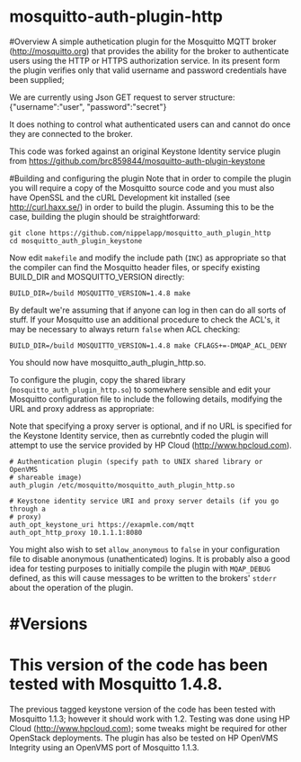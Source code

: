 mosquitto-auth-plugin-http
==============================

#Overview
A simple authetication plugin for the Mosquitto MQTT broker (http://mosquitto.org) that
provides the ability for the broker to authenticate users using the HTTP or
HTTPS authorization service. In its present form the plugin verifies
only that valid username and password credentials have been supplied; 

We are currently using Json GET request to server structure:
     {"username":"user", "password":"secret"}

It does nothing to control what authenticated users can and cannot do once they are
connected to the broker.

This code was forked against an original Keystone Identity service plugin from
https://github.com/brc859844/mosquitto-auth-plugin-keystone 

#Building and configuring the plugin 
Note that in order to compile the plugin
you will require a copy of the Mosquitto source code and you must also have
OpenSSL and the cURL Development kit installed (see http://curl.haxx.se/) in
order to build the plugin. Assuming this to be the case, building the plugin
should be straightforward:

    git clone https://github.com/nippelapp/mosquitto_auth_plugin_http
    cd mosquitto_auth_plugin_keystone

Now edit `makefile` and modify the include path (`INC`) as appropriate so that
the compiler can find the Mosquitto header files, or specify existing BUILD_DIR
and MOSQUITTO_VERSION directly:

    BUILD_DIR=/build MOSQUITTO_VERSION=1.4.8 make

By default we're assuming that if anyone can log in then can do all sorts of stuff.
If your Mosquitto use an additional procedure to check the ACL's, 
it may be necessary to always return `false` when ACL checking:

    BUILD_DIR=/build MOSQUITTO_VERSION=1.4.8 make CFLAGS+=-DMQAP_ACL_DENY

You should now have mosquitto_auth_plugin_http.so.

To configure the plugin, copy the shared library
(`mosquitto_auth_plugin_http.so`) to somewhere sensible and edit your
Mosquitto configuration file to include the following details, modifying the
URL and proxy address as appropriate:

Note that specifying a proxy server is optional, and if no URL is specified for
the Keystone Identity service, then as currebntly coded the plugin will attempt
to use the service provided by HP Cloud (http://www.hpcloud.com).

    # Authentication plugin (specify path to UNIX shared library or OpenVMS
    # shareable image)
    auth_plugin /etc/mosquitto/mosquitto_auth_plugin_http.so

    # Keystone identity service URI and proxy server details (if you go through a
    # proxy)
    auth_opt_keystone_uri https://exapmle.com/mqtt
    auth_opt_http_proxy 10.1.1.1:8080

You might also wish to set `allow_anonymous` to `false` in your configuration
file to disable anonymous (unathenticated) logins. It is probably also a good
idea for testing purposes to initially compile the plugin with `MQAP_DEBUG`
defined, as this will cause messages to be written to the brokers' `stderr`
about the operation of the plugin.

#Versions 
=========
This version of the code has been tested with Mosquitto 1.4.8.
=========
The previous tagged keystone version of the code has been tested with Mosquitto
1.1.3; however it should work with 1.2. Testing was done using HP Cloud
(http://www.hpcloud.com); some tweaks might be required for other OpenStack
deployments. The plugin has also be tested on HP OpenVMS Integrity using an OpenVMS port of Mosquitto 1.1.3.

